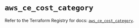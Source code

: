 # `aws_ce_cost_category`

Refer to the Terraform Registry for docs: [`aws_ce_cost_category`](https://registry.terraform.io/providers/hashicorp/aws/5.61.0/docs/resources/ce_cost_category).
